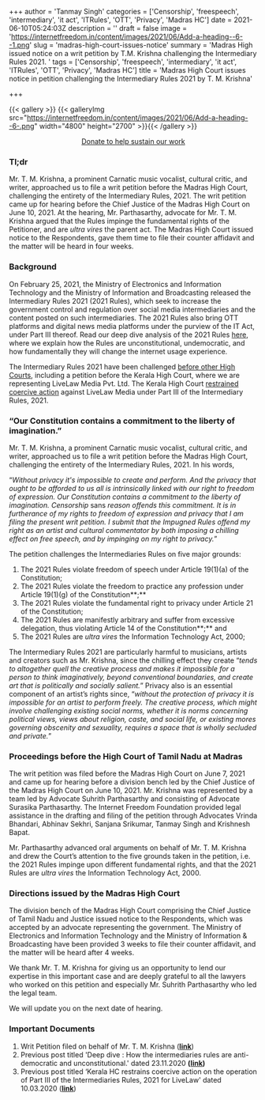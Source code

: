 +++
author = 'Tanmay Singh'
categories = ['Censorship', 'freespeech', 'intermediary', 'it act', 'ITRules', 'OTT', 'Privacy', 'Madras HC']
date = 2021-06-10T05:24:03Z
description = ''
draft = false
image = 'https://internetfreedom.in/content/images/2021/06/Add-a-heading--6--1.png'
slug = 'madras-high-court-issues-notice'
summary = 'Madras High issued notice on a writ petition by T.M. Krishna challenging the Intermediary Rules 2021. '
tags = ['Censorship', 'freespeech', 'intermediary', 'it act', 'ITRules', 'OTT', 'Privacy', 'Madras HC']
title = 'Madras High Court issues notice in petition challenging the Intermediary Rules 2021 by T. M. Krishna'

+++


{{< gallery >}}
{{< galleryImg  src="https://internetfreedom.in/content/images/2021/06/Add-a-heading--6-.png" width="4800" height="2700" >}}{{< /gallery >}}

<div style="text-align:center;">
    <a href="https://internetfreedom.in/donate/" class="button">Donate to help sustain our work</a>
</div>

### Tl;dr

Mr. T. M. Krishna, a prominent Carnatic music vocalist, cultural critic, and writer, approached us to file a writ petition before the Madras High Court, challenging the entirety of the Intermediary Rules, 2021. The writ petition came up for hearing before the Chief Justice of the Madras High Court on June 10, 2021. At the hearing, Mr. Parthasarthy, advocate for Mr. T. M. Krishna argued that the Rules impinge the fundamental rights of the Petitioner, and are _ultra vires_ the parent act. The Madras High Court issued notice to the Respondents, gave them time to file their counter affidavit and the matter will be heard in four weeks.



### Background

On February 25, 2021, the Ministry of Electronics and Information Technology and the Ministry of Information and Broadcasting released the Intermediary Rules 2021 (2021 Rules), which seek to increase the government control and regulation over social media intermediaries and the content posted on such intermediaries. The 2021 Rules also bring OTT platforms and digital news media platforms under the purview of the IT Act, under Part III thereof. Read our deep dive analysis of the 2021 Rules [here](https://internetfreedom.in/intermediaries-rules-2021/), where we explain how the Rules are unconstitutional, undemocratic, and how fundamentally they will change the internet usage experience.

The Intermediary Rules 2021 have been challenged [before other High Courts](https://docs.google.com/document/d/1kmq-AlRO1XpPaThvesl5xQq2nVkZv6UdmaKFAJ8AMTk/edit?usp=sharing), including a petition before the Kerala High Court, where we are representing LiveLaw Media Pvt. Ltd. The Kerala High Court [restrained coercive action](https://internetfreedom.in/kerala-hc-grants-a-stay-of-the-operation-of-part-iii-of-the-intermediaries-rules-2021-to-livelaw/) against LiveLaw Media under Part III of the Intermediary Rules, 2021.



### “Our Constitution contains a commitment to the liberty of imagination.”

Mr. T. M. Krishna, a prominent Carnatic music vocalist, cultural critic, and writer, approached us to file a writ petition before the Madras High Court, challenging the entirety of the Intermediary Rules, 2021. In his words,

“_Without privacy it's impossible to create and perform. And the privacy that ought to be afforded to us all is intrinsically linked with our right to freedom of expression. Our Constitution contains a commitment to the liberty of imagination. Censorship_ sans _reason offends this commitment. It is in furtherance of my rights to freedom of expression and privacy that I am filing the present writ petition. I submit that the Impugned Rules offend my right as an artist and cultural commentator by both imposing a chilling effect on free speech, and by impinging on my right to privacy._”

The petition challenges the Intermediaries Rules on five major grounds:

1. The 2021 Rules violate freedom of speech under Article 19(1)(a) of the Constitution;
2. The 2021 Rules violate the freedom to practice any profession under Article 19(1)(g) of the Constitution**;**
3. The 2021 Rules violate the fundamental right to privacy under Article 21 of the Constitution;
4. The 2021 Rules are manifestly arbitrary and suffer from excessive delegation, thus violating Article 14 of the Constitution**;** and
5. The 2021 Rules are _ultra vires_ the Information Technology Act, 2000;

The Intermediary Rules 2021 are particularly harmful to musicians, artists and creators such as Mr. Krishna, since the chilling effect they create “_tends to altogether quell the creative process and makes it impossible for a person to think imaginatively, beyond conventional boundaries, and create art that is politically and socially salient._” Privacy also is an essential component of an artist’s rights since, “_without the protection of privacy it is impossible for an artist to perform freely. The creative process, which might involve challenging existing social norms, whether it is norms concerning political views, views about religion, caste, and social life, or existing mores governing obscenity and sexuality, requires a space that is wholly secluded and private._”



### Proceedings before the High Court of Tamil Nadu at Madras

The writ petition was filed before the Madras High Court on June 7, 2021 and came up for hearing before a division bench led by the Chief Justice of the Madras High Court on June 10, 2021. Mr. Krishna was represented by a team led by Advocate Suhrith Parthasarthy and consisting of Advocate Surasika Parthasarthy. The Internet Freedom Foundation provided legal assistance in the drafting and filing of the petition through Advocates Vrinda Bhandari, Abhinav Sekhri, Sanjana Srikumar, Tanmay Singh and Krishnesh Bapat.

Mr. Parthasarthy advanced oral arguments on behalf of Mr. T. M. Krishna and drew the Court’s attention to the five grounds taken in the petition, i.e. the 2021 Rules impinge upon different fundamental rights, and that the 2021 Rules are _ultra vires_ the Information Technology Act, 2000.



### Directions issued by the Madras High Court

The division bench of the Madras High Court comprising the Chief Justice of Tamil Nadu and Justice issued notice to the Respondents, which was accepted by an advocate representing the government. The Ministry of Electronics and Information Technology and the Ministry of Information & Broadcasting have been provided 3 weeks to file their counter affidavit, and the matter will be heard after 4 weeks.

We thank Mr. T. M. Krishna for giving us an opportunity to lend our expertise in this important case and are deeply grateful to all the lawyers who worked on this petition and especially Mr. Suhrith Parthasarthy who led the legal team.

We will update you on the next date of hearing.



### Important Documents

1. Writ Petition filed on behalf of Mr. T. M. Krishna ([**link**](https://drive.google.com/file/d/19_dByyKKm6cElo8Yl__cSpGEocQMoKNP/view?usp=sharing))
2. Previous post titled 'Deep dive : How the intermediaries rules are anti-democratic and unconstitutional.' dated 23.11.2020 **(**[**link**](https://internetfreedom.in/intermediaries-rules-2021/)**)**
3. Previous post titled ‘Kerala HC restrains coercive action on the operation of Part III of the Intermediaries Rules, 2021 for LiveLaw' dated 10.03.2020 ([**link**](https://internetfreedom.in/kerala-hc-grants-a-stay-of-the-operation-of-part-iii-of-the-intermediaries-rules-2021-to-livelaw/))

